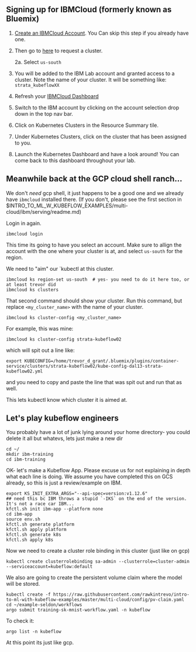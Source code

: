 

## Signing up for IBMCloud (formerly known as Bluemix)


1. [Create an IBMCloud Account](https://cloud.ibm.com/registration/). You Can skip this step if you already have one.

2. Then go to [here](https://strata-kubeflow.mybluemix.net/) to request a cluster.

    2a. Select `us-south`

3. You will be added to the IBM Lab account and granted access to a cluster. Note the name of your cluster. It will be something like: `strata_kubeflowXX`

4. Refresh your [IBMCloud Dashboard](https://cloud.ibm.com/)

5. Switch to the IBM account by clicking on the account selection drop down in the top nav bar.

6. Click on Kubernetes Clusters in the Resource Summary tile.

7. Under Kubernetes Clusters, click on the cluster that has been assigned to you.

8. Launch the Kubernetes Dashboard and have a look around! You can come back to this dashboard throughout your lab.

## Meanwhile back at the GCP cloud shell ranch...

We don't _need_ gcp shell, it just happens to be a good one and we already have
`ibmcloud` installed there. (If you don't, please see the first section in $INTRO_TO_ML_W_KUBEFLOW_EXAMPLES/multi-cloud/ibm/serving/readme.md)

Login in again.

```
ibmcloud login
```

This time its going to have you select an account.  Make sure to allign the account with
the one where your cluster is at, and select `us-south` for the region.

We need to "aim" our `kubectl at this cluster.

```
ibmcloud ks region-set us-south  # yes- you need to do it here too, or at least trevor did
ibmcloud ks clusters
```

That second command should show your cluster. Run this command, but replace `<my_cluster_name>` with the name of your cluster.
```
ibmcloud ks cluster-config <my_cluster_name>
```

For example, this was mine:

```
ibmcloud ks cluster-config strata-kubeflow02
```

which will spit out a line like:

```
export KUBECONFIG=/home/trevor_d_grant/.bluemix/plugins/container-service/clusters/strata-kubeflow02/kube-config-dal13-strata-kubeflow02.yml
```

and you need to copy and paste the line that was spit out and run that as well.

This lets kubectl know which cluster it is aimed at.

## Let's play kubeflow engineers

You probably have a lot of junk lying around your home directory- you could delete it all
but whatevs, lets just make a new dir

```
cd ~/
mkdir ibm-training
cd ibm-training
```

OK- let's make a Kubeflow App.  Please excuse us for not explaining in depth what each line is doing.
We assume you have completed this on GCS already, so this is just a review/example on IBM.

```
export KS_INIT_EXTRA_ARGS="--api-spec=version:v1.12.6"
## need this bc IBM throws a stupid `-IKS` on the end of the version. It's not a race car IBM...
kfctl.sh init ibm-app --platform none
cd ibm-app
source env.sh
kfctl.sh generate platform
kfctl.sh apply platform
kfctl.sh generate k8s
kfctl.sh apply k8s
```


Now we need to create a cluster role binding in this cluster (just like on gcp)
```
kubectl create clusterrolebinding sa-admin --clusterrole=cluster-admin --serviceaccount=kubeflow:default
```


We also are going to create the persistent volume claim where the model will be stored.

```
kubectl create -f https://raw.githubusercontent.com/rawkintrevo/intro-to-ml-with-kubeflow-examples/master/multi-cloud/config/pv-claim.yaml
cd ~/example-seldon/workflows
argo submit training-sk-mnist-workflow.yaml -n kubeflow
```


To check it:
```
argo list -n kubeflow
```

At this point its just like gcp.

